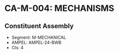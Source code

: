 # CA-M-004: MECHANISMS

## Constituent Assembly
- Segment: M-MECHANICAL
- AMPEL: AMPEL-24-BWB
- CIs: 4

